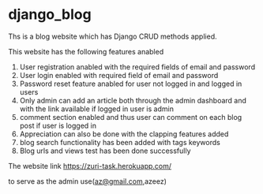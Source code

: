 # django_blog
Ths is a blog website which has Django CRUD methods applied.

This website has the following features anabled

1. User registration anabled with the required fields of email and password
2. User login enabled with required field of email and password
3. Password reset feature anabled for user not logged in and logged in users
4. Only admin can add an article both through the admin dashboard and with the link available if logged in user is admin
5. comment section enabled and thus user can comment on each blog post if user is logged in
6. Appreciation can also be done with the clapping features added
7. blog search functionality has been added with tags keywords 
8. Blog urls and views test has been done successfully

The website link https://zuri-task.herokuapp.com/

to serve as the admin use(az@gmail.com,azeez)
